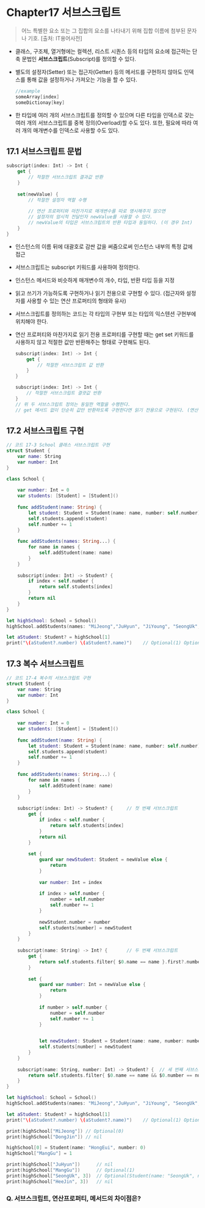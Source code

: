 # Chapter17 서브스크립트  

> 어느 특별한 요소 또는 그 집합의 요소를 나타내기 위해 집합 이름에 첨부된 문자나 기호.  [출처: IT용어사전]  

- 클래스, 구조체, 열거형에는 컬렉션, 리스트 시퀀스 등의 타입의 요소에 접근하는 단축 문법인 **서브스크립트**(Subscript)를 정의할 수 있다.
- 별도의 설정자(Setter) 또는 접근자(Getter) 등의 메서드를 구현하지 않아도 인덱스를 통해 값을 설정하거나 가져오는 기능을 할 수 있다.  

	```swift
	//example
	someArray[index] 
	someDictionay[key]
	```  
- 한 타입에 여러 개의 서브스크립트를 정의할 수 있으며 다른 타입을 인덱스로 갖는 여러 개의 서브스크립트를 중복 정의(Overload)할 수도 있다. 또한, 필요에 따라 여러 개의 매개변수를 인덱스로 사용할 수도 있다.  

## 17.1 서브스크립트 문법  
```swift
subscript(index: Int) -> Int {
	get {
		// 적절한 서브스크립트 결과값 반환
	}
	
	set(newValue) {
		// 적절한 설정자 역할 수행
		
		// 연산 프로퍼티와 마찬가지로 매개변수를 따로 명시해주지 않으면
		// 설정자의 암시적 전달인자 newValue를 사용할 수 있다.
		// newValue의 타입은 서브스크립트의 반환 타입과 동일하다. (이 경우 Int)
	}
}
```
- 인스턴스의 이름 뒤에 대괄호로 감싼 값을 써줌으로써 인스턴스 내부의 특정 값에 접근
- 서브스크립트는 subscript 키워드를 사용하여 정의한다.
- 인스턴스 메서드와 비슷하게 매개변수의 개수, 타입, 반환 타입 등을 지정
- 읽고 쓰기가 가능하도록 구현하거나 읽기 전용으로 구현할 수 있다. (접근자와 설정자를 사용할 수 있는 연산 프로퍼티의 형태와 유사)  
- 서브스크립트를 정의하는 코드는 각 타입의 구현부 또는 타입의 익스텐션 구현부에 위치해야 한다.  
- 연산 프로퍼티와 마찬가지로 읽기 전용 프로퍼티를 구현할 때는 get set 키워드를 사용하지 않고 적절한 값만 반환해주는 형태로 구현해도 된다.

	```swift
	subscript(index: Int) -> Int {
		get {
			// 적절한 서브스크립트 값 반환
		}
	}
	
	subscript(index: Int) -> Int {
		// 적절한 서브스크립트 결괏값 반환
	}
	// 위 두 서브스크립트 정의는 동일한 역할을 수행한다.
	// get 메서드 없이 단순히 값만 반환하도록 구현한다면 읽기 전용으로 구현된다. (연산 프로퍼티와 유사)
	```
	
## 17.2 서브스크립트 구현  
```swift
// 코드 17-3 School 클래스 서브스크립트 구현
struct Student {
    var name: String
    var number: Int
}

class School {
    
    var number: Int = 0
    var students: [Student] = [Student]()
    
    func addStudent(name: String) {
        let student: Student = Student(name: name, number: self.number)
        self.students.append(student)
        self.number += 1
    }
    
    func addStudents(names: String...) {
        for name in names {
            self.addStudent(name: name)
        }
    }
    
    subscript(index: Int) -> Student? {
        if index < self.number {
            return self.students[index]  
        }
        return nil
    }
}

let highSchool: School = School()
highSchool.addStudents(names: "MiJeong","JuHyun", "JiYoung", "SeongUk", "MoonDuk")

let aStudent: Student? = highSchool[1]
print("\(aStudent?.number) \(aStudent?.name)")    // Optional(1) Optional(“JuHyun”)
```


## 17.3 복수 서브스크립트  

```swift
// 코드 17-4 복수의 서브스크립트 구현
struct Student {
    var name: String
    var number: Int
}

class School {
    
    var number: Int = 0
    var students: [Student] = [Student]()
    
    func addStudent(name: String) {
        let student: Student = Student(name: name, number: self.number)
        self.students.append(student)
        self.number += 1
    }
    
    func addStudents(names: String...) {
        for name in names {
            self.addStudent(name: name)
        }
    }
    
    subscript(index: Int) -> Student? {		// 첫 번째 서브스크립트
        get {
            if index < self.number {
                return self.students[index]  
            }
            return nil
        }
        
        set {
            guard var newStudent: Student = newValue else {
                return
            }
            
            var number: Int = index
            
            if index > self.number {
                number = self.number
                self.number += 1
            }
            
            newStudent.number = number
            self.students[number] = newStudent
        }
    }
    
    subscript(name: String) -> Int? {		// 두 번째 서브스크립트
        get {
            return self.students.filter{ $0.name == name }.first?.number
        }
        
        set {
            guard var number: Int = newValue else {
                return
            }
            
            if number > self.number {
                number = self.number
                self.number += 1
            }
            

            let newStudent: Student = Student(name: name, number: number)
            self.students[number] = newStudent
        }
    }
    
    subscript(name: String, number: Int) -> Student? {	// 세 번째 서브스크립트
        return self.students.filter{ $0.name == name && $0.number == number }.first
    }
}

let highSchool: School = School()
highSchool.addStudents(names: "MiJeong","JuHyun", "JiYoung", "SeongUk", "MoonDuk")

let aStudent: Student? = highSchool[1]
print("\(aStudent?.number) \(aStudent?.name)")    // Optional(1) Optional(“JuHyun”)

print(highSchool["MiJeong"]) // Optional(0)
print(highSchool["DongJin"]) // nil

highSchool[0] = Student(name: "HongEui", number: 0)
highSchool["MangGu"] = 1

print(highSchool["JuHyun"])      // nil
print(highSchool["MangGu"])      // Optional(1)
print(highSchool["SeongUk", 3])  // Optional(Student(name: "SeongUk", number: 3))
print(highSchool["HeeJin", 3])   // nil
```

### Q. 서브스크립트, 연산프로퍼티, 메서드의 차이점은?  



